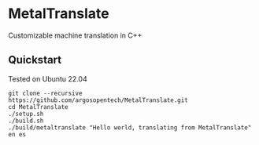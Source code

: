 # MetalTranslate
Customizable machine translation in C++

## Quickstart
Tested on Ubuntu 22.04

```
git clone --recursive https://github.com/argosopentech/MetalTranslate.git
cd MetalTranslate
./setup.sh
./build.sh
./build/metaltranslate "Hello world, translating from MetalTranslate" en es


```

